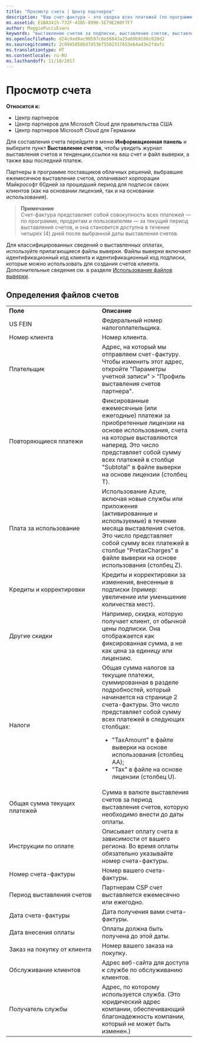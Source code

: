 ```yaml
---
title: "Просмотр счета | Центр партнеров"
description: "Ваш счет-фактура — это сводка всех платежей (по программе, продуктам и клиентам) за текущий месяц. Он доступен на информационной панели в Центре партнеров."
ms.assetid: E1BA3415-732F-4385-8996-5E79E200F7F7
author: MaggiePucciEvans
keywords: "выставление счетов за подписки, выставление счетов, выставления счетов в центре партнеров, просмотр счета, счет, счет центра партнеров, счет CSP, где мой счет?"
ms.openlocfilehash: d24c9ad9ac90597c8e56843a25a69b9108c020d2
ms.sourcegitcommit: 2c99458586d7d536f5502317653eb4a43e2fdafc
ms.translationtype: HT
ms.contentlocale: ru-RU
ms.lasthandoff: 11/10/2017
---
```

# <a name="read-your-bill"></a>Просмотр счета

**Относится к:**

-  Центр партнеров
-  Центр партнеров для Microsoft Cloud для правительства США
-  Центр партнеров Microsoft Cloud для Германии

Для составления счета перейдите в меню **Информационная панель** и выберите пункт **Выставление счетов**, чтобы увидеть журнал выставления счетов и тенденции,ссылки на ваш счет и файл выверки, а также ваш последний платеж.

Партнеры в программе поставщиков облачных решений, выбравшие ежемесячное выставление счетов, оплачивают корпорации Майкрософт 60дней за прошедший период для подписок своих клиентов (как на основании лицензий, так и на основании использования).

>**Примечание**<br>
Счет-фактура представляет собой совокупность всех платежей — по программе, продуктам и пользователям — за текущий период выставления счетов, и она становится доступна в течение четырех (4) дней после выбранной даты выставления счетов.


Для классифицированных сведений о выставленных оплатах, используйте прилагающиеся файлы выверки. Файлы выверки включают идентификационный код клиента и идентификационный код подписки, которые можно использовать для создания счетов клиента. Дополнительные сведения см. в разделе [Использование файлов выверки](use-the-reconciliation-files.md).

## <a name="invoice-file-definitions"></a>Определения файлов счетов


<table>
<colgroup>
<col width="50%" />
<col width="50%" />
</colgroup>
<tbody>
<tr class="odd">
<td><strong>Поле</strong></td>
<td><strong>Описание</strong></td>
</tr>
<tr class="even">
<td>US FEIN</td>
<td>Федеральный номер налогоплательщика.</td>
</tr>
<tr class="odd">
<td>Номер клиента</td>
<td>Номер клиента.</td>
</tr>
<tr class="even">
<td>Плательщик</td>
<td>Адрес, на который мы отправляем счет-фактуру. Чтобы изменить этот адрес, откройте "Параметры учетной записи" > "Профиль выставления счетов партнера". </td>
</tr>
<tr class="odd">
<td>Повторяющиеся платежи</td>
<td>Фиксированные ежемесячные (или ежегодные) платежи за приобретенные лицензии на основе использования, счета на которые выставляются наперед. Это число представляет собой сумму всех платежей в столбце &quot;Subtotal&quot; в файле выверки на основе лицензии (столбец T).</td>
</tr>
<tr class="even">
<td>Плата за использование</td>
<td>Использование Azure, включая новые службы или приложения (активированные и используемые) в течение месяца выставления счетов. Это число представляет собой сумму всех платежей в столбце &quot;PretaxCharges&quot; в файле выверки на основе использования (столбец Z).</td>
</tr>
<tr class="odd">
<td>Кредиты и корректировки</td>
<td>Кредиты и корректировки за изменения, внесенные в подписки (пример: увеличение или уменьшение количества мест).</td>
</tr>
<tr class="even">
<td>Другие скидки</td>
<td>Например, скидка, которую получает клиент, от обычной цены подписки. Она отображается как фиксированная сумма, а не как цена за единицу или лицензию.</td>
</tr>
<tr class="odd">
<td>Налоги</td>
<td>Общая сумма налогов за текущие платежи, суммированная в разделе подробностей, который начинается на странице 2 счета-фактуры. Это число представляет собой сумму всех платежей в следующих столбцах:
<ul>
<li>&quot;TaxAmount&quot; в файле выверки на основе использования (столбец AA);</li>
<li>&quot;Tax&quot; в файле на основе лицензии (столбец U).</li>
</ul></td>
</tr>
<tr class="even">
<td>Общая сумма текущих платежей</td>
<td>Сумма в валюте выставления счетов за период выставления счетов, которую необходимо внести до даты оплаты.</td>
</tr>
<tr class="odd">
<td>Инструкции по оплате</td>
<td>Описывает оплату счета в зависимости от вашего региона. Во время оплаты обязательно указывайте номер счета-фактуры.</td>
</tr>
<tr class="even">
<td>Номер счета-фактуры</td>
<td>Номер вашего счета-фактуры.</td>
</tr>
<tr class="odd">
<td>Период выставления счетов</td>
<td>Партнерам CSP счет выставляется ежемесячно или ежегодно.</td>
</tr>
<tr class="even">
<td>Дата счета-фактуры</td>
<td>Дата получения вами счета-фактуры.</td>
</tr>
<tr class="odd">
<td>Дата внесения оплаты</td>
<td>Оплаты должна быть получена до этой даты.</td>
</tr>
<tr class="even">
<td>Заказ на покупку от клиента</td>
<td>Номер вашего заказа на покупку.</td>
</tr>
<tr class="odd">
<td>Обслуживание клиентов</td>
<td>Адрес веб-сайта для доступа к службе по обслуживанию клиентов.</td>
</tr>
<tr class="even">
<td>Получатель службы</td>
<td>Адрес, по которому используется служба. (Это юридический адрес компании, обеспечивающий благонадежность компании, который не может быть изменен.)</td>
</tr>
</tbody>
</table>

 

 

 



